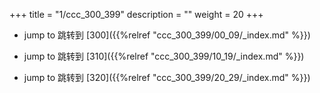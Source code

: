 +++
title = "1/ccc_300_399"
description = ""
weight = 20
+++

* jump to 跳转到 [300]({{%relref "ccc_300_399/00_09/_index.md" %}})

* jump to 跳转到 [310]({{%relref "ccc_300_399/10_19/_index.md" %}})

* jump to 跳转到 [320]({{%relref "ccc_300_399/20_29/_index.md" %}})

